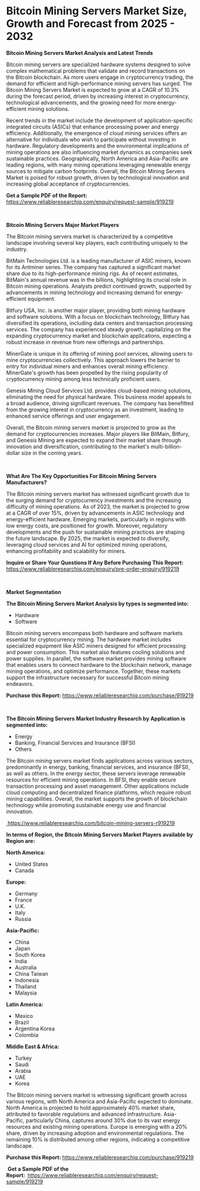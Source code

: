 <p><h1>Bitcoin Mining Servers Market Size, Growth and Forecast from 2025 - 2032</h1></p><p><strong>Bitcoin Mining Servers Market Analysis and Latest Trends</strong></p>
<p><p>Bitcoin mining servers are specialized hardware systems designed to solve complex mathematical problems that validate and record transactions on the Bitcoin blockchain. As more users engage in cryptocurrency trading, the demand for efficient and high-performance mining servers has surged. The Bitcoin Mining Servers Market is expected to grow at a CAGR of 10.3% during the forecast period, driven by increasing interest in cryptocurrency, technological advancements, and the growing need for more energy-efficient mining solutions.</p><p>Recent trends in the market include the development of application-specific integrated circuits (ASICs) that enhance processing power and energy efficiency. Additionally, the emergence of cloud mining services offers an alternative for individuals who wish to participate without investing in hardware. Regulatory developments and the environmental implications of mining operations are also influencing market dynamics as companies seek sustainable practices. Geographically, North America and Asia-Pacific are leading regions, with many mining operations leveraging renewable energy sources to mitigate carbon footprints. Overall, the Bitcoin Mining Servers Market is poised for robust growth, driven by technological innovation and increasing global acceptance of cryptocurrencies.</p></p>
<p><strong>Get a Sample PDF of the Report:&nbsp;</strong> <a href="https://www.reliableresearchiq.com/enquiry/request-sample/919219?utm_campaign=2288&utm_medium=2&utm_source=Github&utm_content=ia&utm_term=18042025&utm_id=bitcoin-mining-servers">https://www.reliableresearchiq.com/enquiry/request-sample/919219</a></p>
<p>&nbsp;</p>
<p><strong>Bitcoin Mining Servers Major Market Players</strong></p>
<p><p>The Bitcoin mining servers market is characterized by a competitive landscape involving several key players, each contributing uniquely to the industry. </p><p>BitMain Technologies Ltd. is a leading manufacturer of ASIC miners, known for its Antminer series. The company has captured a significant market share due to its high-performance mining rigs. As of recent estimates, BitMain's annual revenue was in the billions, highlighting its crucial role in Bitcoin mining operations. Analysts predict continued growth, supported by advancements in mining technology and increasing demand for energy-efficient equipment.</p><p>Bitfury USA, Inc. is another major player, providing both mining hardware and software solutions. With a focus on blockchain technology, Bitfury has diversified its operations, including data centers and transaction processing services. The company has experienced steady growth, capitalizing on the expanding cryptocurrency market and blockchain applications, expecting a robust increase in revenue from new offerings and partnerships.</p><p>MinerGate is unique in its offering of mining pool services, allowing users to mine cryptocurrencies collectively. This approach lowers the barrier to entry for individual miners and enhances overall mining efficiency. MinerGate's growth has been propelled by the rising popularity of cryptocurrency mining among less technically proficient users.</p><p>Genesis Mining Cloud Services Ltd. provides cloud-based mining solutions, eliminating the need for physical hardware. This business model appeals to a broad audience, driving significant revenues. The company has benefitted from the growing interest in cryptocurrency as an investment, leading to enhanced service offerings and user engagement.</p><p>Overall, the Bitcoin mining servers market is projected to grow as the demand for cryptocurrencies increases. Major players like BitMain, Bitfury, and Genesis Mining are expected to expand their market share through innovation and diversification, contributing to the market's multi-billion-dollar size in the coming years.</p></p>
<p>&nbsp;</p>
<p><strong>What Are The Key Opportunities For Bitcoin Mining Servers Manufacturers?</strong></p>
<p><p>The Bitcoin mining servers market has witnessed significant growth due to the surging demand for cryptocurrency investments and the increasing difficulty of mining operations. As of 2023, the market is projected to grow at a CAGR of over 15%, driven by advancements in ASIC technology and energy-efficient hardware. Emerging markets, particularly in regions with low energy costs, are positioned for growth. Moreover, regulatory developments and the push for sustainable mining practices are shaping the future landscape. By 2025, the market is expected to diversify, leveraging cloud services and AI for optimized mining operations, enhancing profitability and scalability for miners.</p></p>
<p><strong>Inquire or Share Your Questions If Any Before Purchasing This Report:</strong> <a href="https://www.reliableresearchiq.com/enquiry/pre-order-enquiry/919219?utm_campaign=2288&utm_medium=2&utm_source=Github&utm_content=ia&utm_term=18042025&utm_id=bitcoin-mining-servers">https://www.reliableresearchiq.com/enquiry/pre-order-enquiry/919219</a></p>
<p>&nbsp;</p>
<p><strong>Market Segmentation</strong></p>
<p><strong>The Bitcoin Mining Servers Market Analysis by types is segmented into:</strong></p>
<p><ul><li>Hardware</li><li>Software</li></ul></p>
<p><p>Bitcoin mining servers encompass both hardware and software markets essential for cryptocurrency mining. The hardware market includes specialized equipment like ASIC miners designed for efficient processing and power consumption. This market also features cooling solutions and power supplies. In parallel, the software market provides mining software that enables users to connect hardware to the blockchain network, manage mining operations, and optimize performance. Together, these markets support the infrastructure necessary for successful Bitcoin mining endeavors.</p></p>
<p><strong>Purchase this Report:&nbsp;</strong><a href="https://www.reliableresearchiq.com/purchase/919219?utm_campaign=2288&utm_medium=2&utm_source=Github&utm_content=ia&utm_term=18042025&utm_id=bitcoin-mining-servers">https://www.reliableresearchiq.com/purchase/919219</a></p>
<p>&nbsp;</p>
<p><strong>The Bitcoin Mining Servers Market Industry Research by Application is segmented into:</strong></p>
<p><ul><li>Energy</li><li>Banking, Financial Services and Insurance (BFSI)</li><li>Others</li></ul></p>
<p><p>The Bitcoin mining servers market finds applications across various sectors, predominantly in energy, banking, financial services, and insurance (BFSI), as well as others. In the energy sector, these servers leverage renewable resources for efficient mining operations. In BFSI, they enable secure transaction processing and asset management. Other applications include cloud computing and decentralized finance platforms, which require robust mining capabilities. Overall, the market supports the growth of blockchain technology while promoting sustainable energy use and financial innovation.</p></p>
<p><a href="https://www.reliableresearchiq.com/bitcoin-mining-servers-r919219?utm_campaign=2288&utm_medium=2&utm_source=Github&utm_content=ia&utm_term=18042025&utm_id=bitcoin-mining-servers">&nbsp;https://www.reliableresearchiq.com/bitcoin-mining-servers-r919219</a></p>
<p><strong>In terms of Region, the Bitcoin Mining Servers Market Players available by Region are:</strong></p>
<p>
    <p> <strong> North America: </strong>
        <ul>
            <li>United States</li>
            <li>Canada</li>
        </ul>
        </p> 
    <p> <strong> Europe: </strong>
        <ul>
            <li>Germany</li>
            <li>France</li>
            <li>U.K.</li>
            <li>Italy</li>
            <li>Russia</li>
        </ul>
        </p> 
    <p> <strong> Asia-Pacific: </strong>
        <ul>
            <li>China</li>
            <li>Japan</li>
            <li>South Korea</li>
            <li>India</li>
            <li>Australia</li>
            <li>China Taiwan</li>
            <li>Indonesia</li>
            <li>Thailand</li>
            <li>Malaysia</li>
        </ul>
        </p> 
    <p> <strong> Latin America: </strong>
        <ul>
            <li>Mexico</li>
            <li>Brazil</li>
            <li>Argentina Korea</li>
            <li>Colombia</li>
        </ul>
        </p> 
    <p> <strong> Middle East & Africa: </strong>
        <ul>
            <li>Turkey</li>
            <li>Saudi</li>
            <li>Arabia</li>
            <li>UAE</li>
            <li>Korea</li>
        </ul>
    </p>
    </p>
<p><p>The Bitcoin mining servers market is witnessing significant growth across various regions, with North America and Asia-Pacific expected to dominate. North America is projected to hold approximately 40% market share, attributed to favorable regulations and advanced infrastructure. Asia-Pacific, particularly China, captures around 30% due to its vast energy resources and existing mining operations. Europe is emerging with a 20% share, driven by increasing adoption and environmental regulations. The remaining 10% is distributed among other regions, indicating a competitive landscape.</p></p>
<p><strong>Purchase this Report: </strong><a href="https://www.reliableresearchiq.com/purchase/919219?utm_campaign=2288&utm_medium=2&utm_source=Github&utm_content=ia&utm_term=18042025&utm_id=bitcoin-mining-servers">https://www.reliableresearchiq.com/purchase/919219</a></p>
<p>&nbsp;<strong>Get a Sample PDF of the Report:&nbsp;&nbsp;</strong><a href="https://www.reliableresearchiq.com/enquiry/request-sample/919219?utm_campaign=2288&utm_medium=2&utm_source=Github&utm_content=ia&utm_term=18042025&utm_id=bitcoin-mining-servers">https://www.reliableresearchiq.com/enquiry/request-sample/919219</a></p>
<p><strong></strong></p>
<p><p></p><p></p><p></p></p>